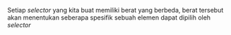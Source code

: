 Setiap *selector* yang kita buat memiliki berat yang berbeda, berat tersebut akan menentukan seberapa spesifik sebuah elemen dapat dipilih oleh *selector* 